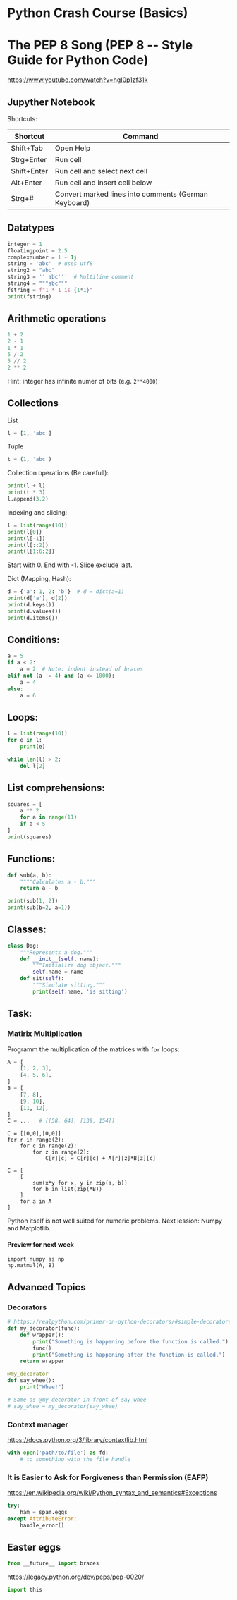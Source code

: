 
# Python Crash Course (Basics)

# The PEP 8 Song (PEP 8 -- Style Guide for Python Code)
https://www.youtube.com/watch?v=hgI0p1zf31k

## Jupyther Notebook
Shortcuts:

| Shortcut    | Command                                              |
| ----------- | ---------------------------------------------------- |
| Shift+Tab   | Open Help                                            |
| Strg+Enter  | Run cell                                             |
| Shift+Enter | Run cell and select next cell                        |
| Alt+Enter   | Run cell and insert cell below                       |
| Strg+#      | Convert marked lines into comments (German Keyboard) |


## Datatypes
```python
integer = 1
floatingpoint = 2.5
complexnumber = 1 + 1j
string = 'abc'  # uses utf8
string2 = "abc"
string3 = '''abc'''  # Multiline comment
string4 = """abc"""
fstring = f"1 * 1 is {1*1}"
print(fstring)
```


## Arithmetic operations
```python
1 + 2
2 - 1
1 * 1
5 / 2
5 // 2
2 ** 2
```
Hint: integer has infinite numer of bits (e.g. `2**4000`)

## Collections
List
```python
l = [1, 'abc']
```
Tuple
```python
t = (1, 'abc')
```

Collection operations (Be carefull):

```python
print(l + l)
print(t * 3)
l.append(3.2)
```

Indexing and slicing:
```python
l = list(range(10))
print(l[0])
print(l[-1])
print(l[::2])
print(l[1:6:2])
```
Start with 0. End with -1. Slice exclude last.

Dict (Mapping, Hash):
```python
d = {'a': 1, 2: 'b'}  # d = dict(a=1)
print(d['a'], d[2])
print(d.keys())
print(d.values())
print(d.items())
```


## Conditions:

```python
a = 5
if a < 2:
    a = 2  # Note: indent instead of braces
elif not (a != 4) and (a <= 1000):
    a = 4
else:
    a = 6
```


## Loops:
```python
l = list(range(10))
for e in l:
    print(e)

while len(l) > 2:
    del l[2]
```


## List comprehensions:

```python
squares = [
    a ** 2
    for a in range(11)
    if a < 5
]
print(squares)
```


## Functions:

```python
def sub(a, b):
    """"Calculates a - b."""
    return a - b

print(sub(1, 2))
print(sub(b=2, a=1))
```


## Classes:
```python
class Dog:
    """Represents a dog."""
    def __init__(self, name):
        """Initialize dog object."""
        self.name = name
    def sit(self):
        """Simulate sitting."""
        print(self.name, 'is sitting')
```

## Task:

### Matirix Multiplication

Programm the multiplication of the matrices with `for` loops:
```python
A = [
    [1, 2, 3],
    [4, 5, 6],
]
B = [
    [7, 8],
    [9, 10],
    [11, 12],
]
C = ...   # [[58, 64], [139, 154]]
```

```
C = [[0,0],[0,0]]
for r in range(2):
    for c in range(2):
        for z in range(2):
            C[r][c] = C[r][c] + A[r][z]*B[z][c]        

C = [
    [
        sum(x*y for x, y in zip(a, b))
        for b in list(zip(*B))
    ]
    for a in A
]

```

Python itself is not well suited for numeric problems.
Next lession: Numpy and Matplotlib.

#### Preview for next week
```
import numpy as np
np.matmul(A, B)
```


## Advanced Topics

### Decorators
```python
# https://realpython.com/primer-on-python-decorators/#simple-decorators
def my_decorator(func):
    def wrapper():
        print("Something is happening before the function is called.")
        func()
        print("Something is happening after the function is called.")
    return wrapper

@my_decorator
def say_whee():
    print("Whee!")

# Same as @my_decorator in front of say_whee
# say_whee = my_decorator(say_whee)
```


### Context manager
https://docs.python.org/3/library/contextlib.html

```python
with open('path/to/file') as fd:
    # to something with the file handle
```


### It is Easier to Ask for Forgiveness than Permission (EAFP)
https://en.wikipedia.org/wiki/Python_syntax_and_semantics#Exceptions


```python
try:
    ham = spam.eggs
except AttributeError:
    handle_error()
```


## Easter eggs

```python
from __future__ import braces
```

https://legacy.python.org/dev/peps/pep-0020/
```python
import this
```
